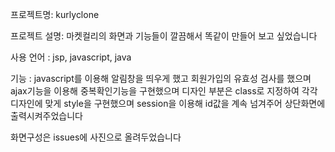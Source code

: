 프로젝트명: kurlyclone

프로젝트 설명: 마켓컬리의 화면과 기능들이 깔끔해서 똑같이 만들어 보고 싶었습니다

사용 언어 : jsp, javascript, java

기능 : javascript를 이용해 알림창을 띄우게 했고 회원가입의 유효성 검사를 했으며 ajax기능을 이용해 중복확인기능을 구현했으며 디자인 부분은 class로 지정하여 각각 디자인에 맞게 style을 구현했으며 session을 이용해 id값을 계속 넘겨주어 
       상단화면에 출력시켜주었습니다

화면구성은 issues에 사진으로 올려두었습니다
